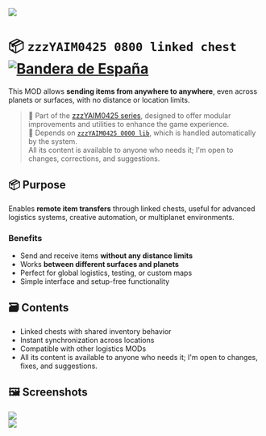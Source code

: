 ![](https://raw.githubusercontent.com/yaim0425/zzzYAIM0425-0800-linked-chest/main/thumbnail.png)

# 📦 `zzzYAIM0425 0800 linked chest` [![Bandera de España](https://flagcdn.com/20x15/es.png)](https://raw.githubusercontent.com/yaim0425/zzzYAIM0425-0800-linked-chest/main/Doc/README.md)

This MOD allows **sending items from anywhere to anywhere**, even across planets or surfaces, with no distance or location limits.

> 🧩 Part of the [zzzYAIM0425 series](https://github.com/yaim0425), designed to offer modular improvements and utilities to enhance the game experience.  
> 🔧 Depends on [`zzzYAIM0425 0000 lib`](https://github.com/yaim0425/zzzYAIM0425-0000-lib), which is handled automatically by the system.  
> All its content is available to anyone who needs it; I'm open to changes, corrections, and suggestions.

## 📦 Purpose

Enables **remote item transfers** through linked chests, useful for advanced logistics systems, creative automation, or multiplanet environments.

### Benefits

- Send and receive items **without any distance limits**  
- Works **between different surfaces and planets**  
- Perfect for global logistics, testing, or custom maps  
- Simple interface and setup-free functionality  

## 🗃️ Contents

- Linked chests with shared inventory behavior  
- Instant synchronization across locations  
- Compatible with other logistics MODs  
- All its content is available to anyone who needs it; I'm open to changes, fixes, and suggestions.

## 🖼️ Screenshots

![](https://raw.githubusercontent.com/yaim0425/zzzYAIM0425-0800-linked-chest/main/Doc/base/Screenshot%20(1).png)  
![](https://raw.githubusercontent.com/yaim0425/zzzYAIM0425-0800-linked-chest/main/Doc/base/Screenshot%20(2).png)
